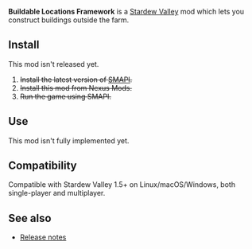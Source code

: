 ﻿**Buildable Locations Framework** is a [Stardew Valley](http://stardewvalley.net/) mod which lets
you construct buildings outside the farm.

## Install
This mod isn't released yet.

1. ~~Install the latest version of [SMAPI](https://smapi.io).~~
2. ~~Install this mod from Nexus Mods.~~
3. ~~Run the game using SMAPI.~~

## Use
This mod isn't fully implemented yet.

## Compatibility
Compatible with Stardew Valley 1.5+ on Linux/macOS/Windows, both single-player and multiplayer.

## See also
* [Release notes](release-notes.md)
